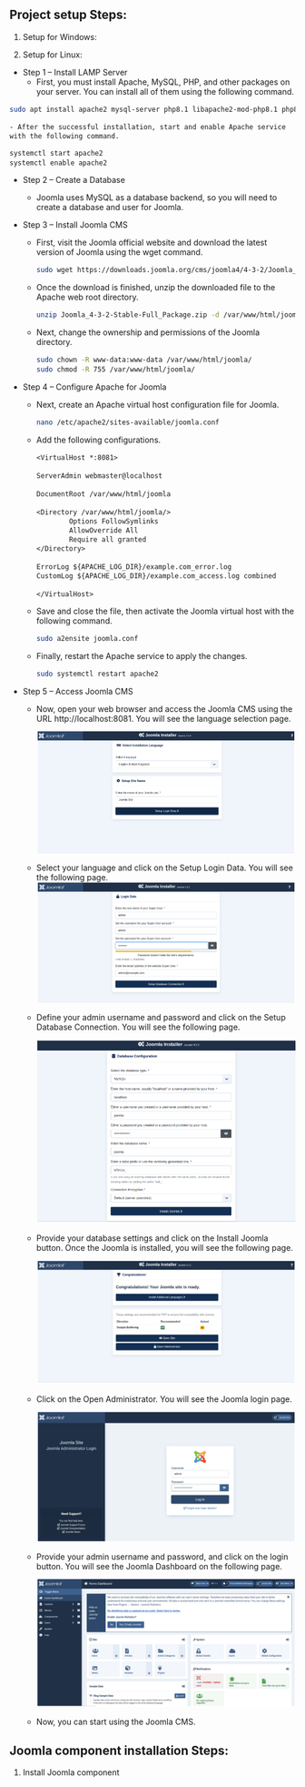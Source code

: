 ## Project setup Steps:

1. Setup for Windows:


2. Setup for Linux:
    
- Step 1 – Install LAMP Server
    - First, you must install Apache, MySQL, PHP, and other packages on your server. You can install all of them using the following command.
```bash
sudo apt install apache2 mysql-server php8.1 libapache2-mod-php8.1 php8.1-dev php8.1-bcmath php8.1-intl php8.1-soap php8.1-zip php8.1-curl php8.1-mbstring php8.1-mysql php8.1-gd php8.1-xml unzip -y
```
    - After the successful installation, start and enable Apache service with the following command.
```bash
systemctl start apache2
systemctl enable apache2
```
- Step 2 – Create a Database
    - Joomla uses MySQL as a database backend, so you will need to create a database and user for Joomla.

- Step 3 – Install Joomla CMS
    - First, visit the Joomla official website and download the latest version of Joomla using the wget command.
        ```bash
        sudo wget https://downloads.joomla.org/cms/joomla4/4-3-2/Joomla_4-3-2-Stable-Full_Package.zip
        ```
    - Once the download is finished, unzip the downloaded file to the Apache web root directory.
        ```bash
        unzip Joomla_4-3-2-Stable-Full_Package.zip -d /var/www/html/joomla
        ```
    - Next, change the ownership and permissions of the Joomla directory.

        ```bash
        sudo chown -R www-data:www-data /var/www/html/joomla/
        sudo chmod -R 755 /var/www/html/joomla/
        ```

- Step 4 – Configure Apache for Joomla
    - Next, create an Apache virtual host configuration file for Joomla.
        ```bash
        nano /etc/apache2/sites-available/joomla.conf
        ```
    - Add the following configurations.
        ```
        <VirtualHost *:8081>

        ServerAdmin webmaster@localhost

        DocumentRoot /var/www/html/joomla

        <Directory /var/www/html/joomla/>
                Options FollowSymlinks
                AllowOverride All
                Require all granted
        </Directory>

        ErrorLog ${APACHE_LOG_DIR}/example.com_error.log
        CustomLog ${APACHE_LOG_DIR}/example.com_access.log combined

        </VirtualHost>
        ```

    - Save and close the file, then activate the Joomla virtual host with the following command.
        ```bash
        sudo a2ensite joomla.conf
        ```
    - Finally, restart the Apache service to apply the changes.
        ```bash
        sudo systemctl restart apache2
        ```
- Step 5 – Access Joomla CMS
    - Now, open your web browser and access the Joomla CMS using the URL http://localhost:8081. You will see the language selection page.

        ![joomla welcome page](image.png)

    - Select your language and click on the Setup Login Data. You will see the following page.
        ![joomla set admin user](image-1.png)

    - Define your admin username and password and click on the Setup Database Connection. You will see the following page.

        ![joomla define database](image-2.png)
    

    - Provide your database settings and click on the Install Joomla button. Once the Joomla is installed, you will see the following page.

        ![joomla installed](image-3.png)

    - Click on the Open Administrator. You will see the Joomla login page.
    
        ![joomla login page](image-4.png)

    - Provide your admin username and password, and click on the login button. You will see the Joomla Dashboard on the following page.

        ![joomla dashboard](image-5.png)

    - Now, you can start using the Joomla CMS.


        
    
## Joomla component installation Steps:

1. Install Joomla component
    